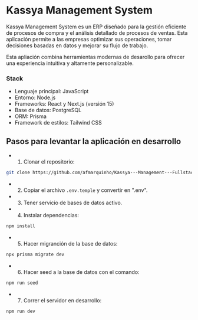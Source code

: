 # Kassya Management System
Kassya Management System es un ERP diseñado para la gestión eficiente de procesos de compra y el análisis detallado de procesos de ventas. Esta aplicación permite a las empresas optimizar sus operaciones, tomar decisiones basadas en datos y mejorar su flujo de trabajo.

Esta apliación combina herramientas modernas de desarollo para ofrecer una experiencia intuitiva y altamente personalizable.

### Stack
- Lenguaje principal: JavaScript
- Entorno: Node.js
- Frameworks: React y Next.js (versión 15)
- Base de datos: PostgreSQL
- ORM: Prisma
- Framework de estilos: Tailwind CSS

## Pasos para levantar la aplicación en desarrollo
- 1. Clonar el repositorio:
``` bash
git clone https://github.com/afmarquinho/Kassya---Management---Fullstack.git
```
- 2. Copiar el archivo ```.env.temple``` y convertir en ".env".
- 3. Tener servicio de bases de datos activo.
- 4. Instalar dependencias:
``` bash
npm install
```
- 5. Hacer migranción de la base de datos:
```bash
npx prisma migrate dev
```
- 6. Hacer seed a la base de datos con el comando:
```bash
npm run seed
```
- 7. Correr el servidor en desarrollo:
```bash
npm run dev
```